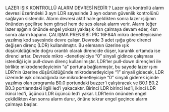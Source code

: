 LAZER IŞIK KONTROLLÜ ALARM DEVRESİ NEDİR ?
Lazer ışık kontrollü alarm devresi üzerindeki 3 ayrı LDR sayesinde 3 ayrı odanın güvenlik kontrolünü sağlayan sistemdir. Alarm devresi aktif hale geldikten sonra lazer ışığının önünden geçilirse hem görsel hem de ses olarak alarm verir. Alarm  (eğer lazer ışığının önünde engel yoksa) yaklaşık 4sn çalmaya devam eder, 4sn sonra alarm kapanır.
ÇALIŞMA PRENSİBİ:
PİC 16F84A mikro denetleyicisine yazılmış kod sayesinde devre çalışır. Devrede 3 adet ışığa göre direnci değişen direnç (LDR) kullanılmıştır. Bu elemanın üzerine ışık düşürüldüğünde doğru orantılı olarak direncide düşer, karanlık ortamda ise direnci artar. Devrede mikro -denetleyiciye “0” sinyali gidince çalışması istendiği için pull-down direnç kullanılmıştır. LDR’ler pull-down dirençleri ile birlikte mikrodenetleyicinin “a” portuna bağlanmıştır, bu sayede lazer ışını LDR’nin üzerine düşürüldüğünde mikrodenetleyiciye “1” sinyali gidecek, LDR üzerinde ışık olmadığında ise mikrodenetleyiciye “0” sinyali giderek içinde yazılmış olan programla B0.0 portundaki buzzer’i çalıştıracak ve B0.1 B0.2 B0.3 portlarındaki ilgili led’i yakacaktır. Birinci LDR birinci led’i, ikinci LDR ikinci led'i, üçüncü LDR üçüncü led’i yakar. LDR’lerin önünden engel çekildikten 4sn sonra alarm durur, önüne tekrar engel geçince alarm çalmaya başlar.
